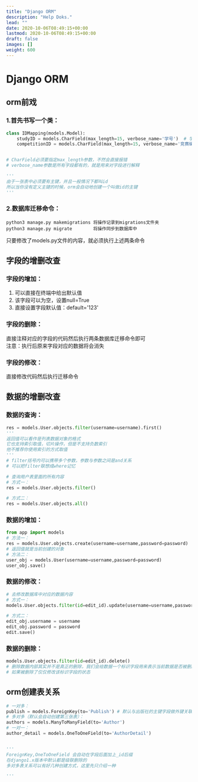 ```yaml
---
title: "Django ORM"
description: "Help Doks."
lead: ""
date: 2020-10-06T08:49:15+00:00
lastmod: 2020-10-06T08:49:15+00:00
draft: false
images: []
weight: 600
---
```



# Django ORM

## orm前戏
<a name="h8ptz"></a>
### 1.首先书写一个类：
```python
class IDMapping(models.Model):
    studyID = models.CharField(max_length=15, verbose_name='学号')  # 学号
    competitionID = models.CharField(max_length=15, verbose_name='竞赛编号')  # 竞赛编号


# CharField必须要指定max_length参数，不然会直接报错
# verbose_name参数是所有字段都有的，就是用来对字段进行解释

'''
由于一张表中必须要有主键，并且一般情况下都叫id
所以当你没有定义主键的时候，orm会自动地创建一个叫做id的主键
'''
```
<a name="Z0c51"></a>
### 2.数据库迁移命令：
```shell
python3 manage.py makemigrations 将操作记录到migrations文件夹
python3 manage.py migrate        将操作同步到数据库中
```
只要修改了models.py文件的内容，就必须执行上述两条命令
<a name="nfnDy"></a>
## 字段的增删改查
<a name="Ra7EI"></a>
### 字段的增加：

1. 可以直接在终端中给出默认值
2. 该字段可以为空，设置null=True
3. 直接设置字段默认值：default='123'
<a name="v4NT2"></a>
### 字段的删除：
直接注释对应的字段的代码然后执行两条数据库迁移命令即可<br />注意：执行后原来字段对应的数据将会消失
<a name="NGGX5"></a>
### 字段的修改：
直接修改代码然后执行迁移命令
<a name="Dzd7k"></a>
## 数据的增删改查
<a name="kgL7b"></a>
### 数据的查询：
```python
res = models.User.objects.filter(username=username).first()
'''
返回值可以看作是列表数据对象的格式
它也支持索引取值，切片操作，但是不支持负数索引
他不推荐你使用索引的方式取值
'''
# filter括号内可以携带多个参数，参数与参数之间是and关系
# 可以把filter联想成where记忆

# 查询用户表里面的所有内容
# 方式一：
res = models.User.objects.filter()

# 方式二：
res = models.User.objects.all()
```
<a name="vsPkg"></a>
### 数据的增加：
```python
from app import models
# 方法一：
res = models.User.objects.create(username=username,password=password)
# 返回值就是当前创建的对象
# 方法二：
user_obj = models.User(username=username,password=password)
user_obj.save()
```
<a name="YYRX6"></a>
### 数据的修改：
```python
# 去修改数据库中对应的数据内容
# 方式一：
models.User.objects.filter(id=edit_id).update(username=username,password=password)

# 方式二：
edit_obj.username = username
edit_obj.password = password
edit.save()
```
<a name="zXXgW"></a>
### 数据的删除：
```python
models.User.objects.filter(id=edit_id).delete()
# 删除数据内部其实并不是真正的删除，我们会给数据一个标识字段用来表示当前数据是否被删除
# 如果被删除了仅仅修改该标识字段的状态
```
<a name="KZbSV"></a>
## orm创建表关系
```python
# 一对多：
publish = models.ForeignKey(to='Publish') # 默认与出版社的主键字段做外键关联
# 多对多（默认会自动创建第三张表）：
authors = models.ManyToManyField(to='Author')
# 一对一：
author_detail = models.OneToOneField(to='AuthorDetail')


'''
ForeignKey,OneToOneField 会自动在字段后面加上_id后缀
在django1.x版本中默认都是级联删除的
多对多表关系可以有好几种创建方式，这里先只介绍一种

'''
```

